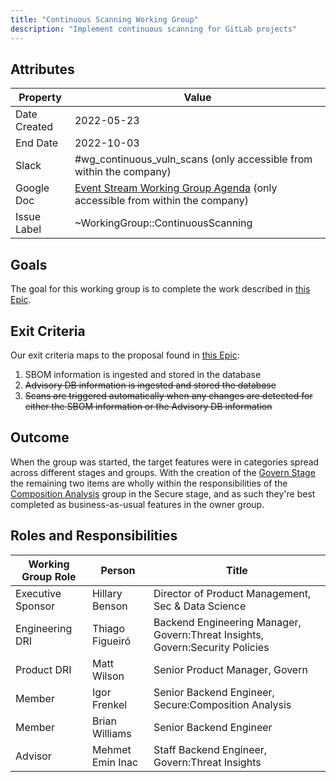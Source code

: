 ```yaml
---
title: "Continuous Scanning Working Group"
description: "Implement continuous scanning for GitLab projects"
---
```


## Attributes

| Property        | Value           |
|-----------------|-----------------|
| Date Created    | 2022-05-23 |
| End Date | 2022-10-03 |
| Slack           | #wg_continuous_vuln_scans (only accessible from within the company) |
| Google Doc      | [Event Stream Working Group Agenda](https://docs.google.com/document/d/1ubcIkyL1rAThg_tsbm5gpEOQtOFLfKe9g9t-z8Cs95o) (only accessible from within the company) |
| Issue Label | ~WorkingGroup::ContinuousScanning |

## Goals

The goal for this working group is to complete the work described in [this Epic](https://gitlab.com/groups/gitlab-org/-/epics/7886).

## Exit Criteria

Our exit criteria maps to the proposal found in [this Epic](https://gitlab.com/groups/gitlab-org/-/epics/7886):

 1. SBOM information is ingested and stored in the database
 1. ~~Advisory DB information is ingested and stored the database~~
 1. ~~Scans are triggered automatically when any changes are detected for either the SBOM information or the Advisory DB information~~

## Outcome

When the group was started, the target features were in categories spread across different stages and groups. With the creation of the [Govern Stage](https://about.gitlab.com/direction/software_supply_chain_security/) the remaining two items are wholly within the responsibilities of the [Composition Analysis](https://about.gitlab.com/direction/application_security_testing/#groups) group in the Secure stage, and as such they're best completed as business-as-usual features in the owner group.

## Roles and Responsibilities

| Working Group Role | Person             | Title                                           |
|--------------------|--------------------|-------------------------------------------------|
| Executive Sponsor  | Hillary Benson     | Director of Product Management, Sec & Data Science  |
| Engineering DRI    | Thiago Figueiró    | Backend Engineering Manager, Govern:Threat Insights, Govern:Security Policies |
| Product DRI        | Matt Wilson        | Senior Product Manager, Govern                  |
| Member             | Igor Frenkel       | Senior Backend Engineer, Secure:Composition Analysis |
| Member             | Brian Williams     | Senior Backend Engineer                         |
| Advisor            | Mehmet Emin Inac   | Staff Backend Engineer, Govern:Threat Insights  |

